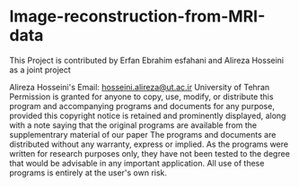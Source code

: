 # Image-reconstruction-from-MRI-data
This Project is contributed by Erfan Ebrahim esfahani and Alireza Hosseini as a joint project

Alireza Hosseini's Email: hosseini.alireza@ut.ac.ir
University of Tehran
Permission is granted for anyone to copy, use, modify, or distribute this program and accompanying programs and documents for any purpose, provided this copyright notice is retained and prominently displayed, along with a note saying that the original programs are available from the supplementrary material of our paper
The programs and documents are distributed without any warranty, express or implied. As the programs were written for research purposes only, they have not been tested to the degree that would be advisable in any important application. All use of these programs is entirely at the user's own risk.
